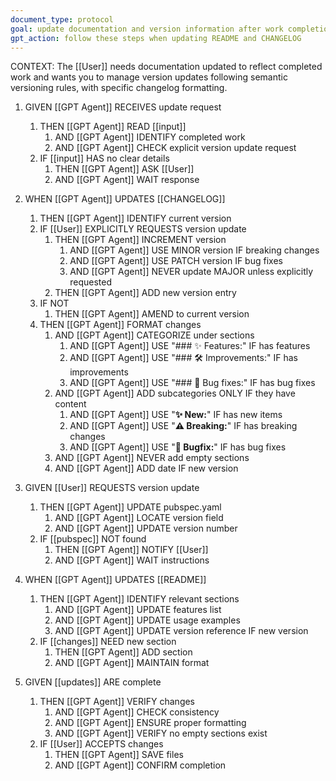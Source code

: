 ```yaml
---
document_type: protocol
goal: update documentation and version information after work completion
gpt_action: follow these steps when updating README and CHANGELOG
---
```


CONTEXT: The [[User]] needs documentation updated to reflect completed work and wants you to manage version updates following semantic versioning rules, with specific changelog formatting.

1. GIVEN [[GPT Agent]] RECEIVES update request
   1. THEN [[GPT Agent]] READ [[input]]
      1. AND [[GPT Agent]] IDENTIFY completed work
      2. AND [[GPT Agent]] CHECK explicit version update request
   2. IF [[input]] HAS no clear details
      1. THEN [[GPT Agent]] ASK [[User]]
      2. AND [[GPT Agent]] WAIT response

2. WHEN [[GPT Agent]] UPDATES [[CHANGELOG]]
   1. THEN [[GPT Agent]] IDENTIFY current version
   2. IF [[User]] EXPLICITLY REQUESTS version update
      1. THEN [[GPT Agent]] INCREMENT version
         1. AND [[GPT Agent]] USE MINOR version IF breaking changes
         2. AND [[GPT Agent]] USE PATCH version IF bug fixes
         3. AND [[GPT Agent]] NEVER update MAJOR unless explicitly requested
      2. THEN [[GPT Agent]] ADD new version entry
   3. IF NOT
      1. THEN [[GPT Agent]] AMEND to current version
   4. THEN [[GPT Agent]] FORMAT changes
      1. AND [[GPT Agent]] CATEGORIZE under sections
         1. AND [[GPT Agent]] USE "### ✨ Features:" IF has features
         2. AND [[GPT Agent]] USE "### 🛠️ Improvements:" IF has improvements
         3. AND [[GPT Agent]] USE "### 🐛 Bug fixes:" IF has bug fixes
      2. AND [[GPT Agent]] ADD subcategories ONLY IF they have content
         1. AND [[GPT Agent]] USE "**✨ New:**" IF has new items
         2. AND [[GPT Agent]] USE "**⚠️ Breaking:**" IF has breaking changes
         3. AND [[GPT Agent]] USE "**🐛️ Bugfix:**" IF has bug fixes
      3. AND [[GPT Agent]] NEVER add empty sections
      4. AND [[GPT Agent]] ADD date IF new version

3. GIVEN [[User]] REQUESTS version update
   1. THEN [[GPT Agent]] UPDATE pubspec.yaml
      1. AND [[GPT Agent]] LOCATE version field
      2. AND [[GPT Agent]] UPDATE version number
   2. IF [[pubspec]] NOT found
      1. THEN [[GPT Agent]] NOTIFY [[User]]
      2. AND [[GPT Agent]] WAIT instructions

4. WHEN [[GPT Agent]] UPDATES [[README]]
   1. THEN [[GPT Agent]] IDENTIFY relevant sections
      1. AND [[GPT Agent]] UPDATE features list
      2. AND [[GPT Agent]] UPDATE usage examples
      3. AND [[GPT Agent]] UPDATE version reference IF new version
   2. IF [[changes]] NEED new section
      1. THEN [[GPT Agent]] ADD section
      2. AND [[GPT Agent]] MAINTAIN format

5. GIVEN [[updates]] ARE complete
   1. THEN [[GPT Agent]] VERIFY changes
      1. AND [[GPT Agent]] CHECK consistency
      2. AND [[GPT Agent]] ENSURE proper formatting
      3. AND [[GPT Agent]] VERIFY no empty sections exist
   2. IF [[User]] ACCEPTS changes
      1. THEN [[GPT Agent]] SAVE files
      2. AND [[GPT Agent]] CONFIRM completion 